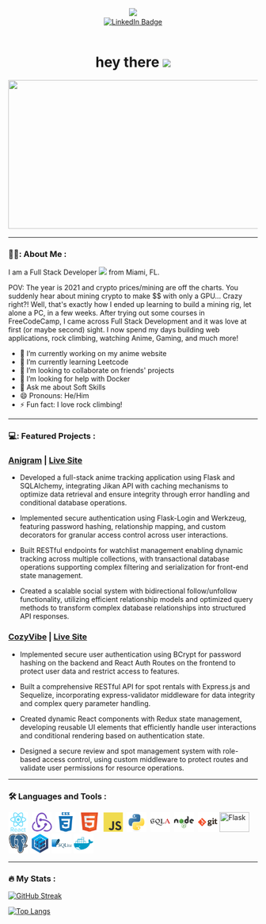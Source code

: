 

<div id="header" align="center">
  <img src="https://media0.giphy.com/media/v1.Y2lkPTc5MGI3NjExMWRyem1kdTk5NDhrYzczd3Brb2FiOHU0MTR6OG93Z2xvcHVtanJoayZlcD12MV9pbnRlcm5hbF9naWZfYnlfaWQmY3Q9Zw/OLPQ6z2hlHmwFc4Hso/giphy.gif" width="100"/>
</div>


<div id="badges" align="center">
 <a target="_blank" href="https://www.linkedin.com/in/brian-rodriguez-martinez-ba1683190/"> <img src="https://img.shields.io/badge/LinkedIn-blue?style=for-the-badge&logo=linkedin&logoColor=white" alt="LinkedIn Badge"/></a>
<!--   <img src="https://img.shields.io/badge/Twitter-blue?style=for-the-badge&logo=twitter&logoColor=white" alt="Twitter Badge"/> -->
</div>

<div align="center">
<img  src="https://komarev.com/ghpvc/?username=yokozuna753&style=flat-square&color=blue" alt=""/>
</div>


<div align="center">
<h1>
  hey there
  <img src="https://media.giphy.com/media/hvRJCLFzcasrR4ia7z/giphy.gif" width="30px"/>
</h1>
</div>


<div align="center">
  <img src="https://media.giphy.com/media/dWesBcTLavkZuG35MI/giphy.gif" width="600" height="300"/>
</div>

---

### 👨‍💻: About Me :

I am a Full Stack Developer <img src="https://media.giphy.com/media/WUlplcMpOCEmTGBtBW/giphy.gif" width="30"> from Miami, FL.

POV: The year is 2021 and crypto prices/mining are off the charts. You suddenly hear about mining crypto to make $$ with only a GPU... Crazy right?! Well, that's exactly how I ended up learning to build a mining rig, let alone a PC, in a few weeks. After trying out some courses in FreeCodeCamp, I came across Full Stack Development and it was love at first (or maybe second) sight. I now spend my days building web applications, rock climbing, watching Anime, Gaming, and much more!	



- 🔭 I’m currently working on my anime website
- 🌱 I’m currently learning Leetcode
- 👯 I’m looking to collaborate on friends' projects
- 🤔 I’m looking for help with Docker
- 💬 Ask me about Soft Skills
- 😄 Pronouns: He/Him
- ⚡ Fun fact: I love rock climbing!

---

### 💻: Featured Projects :

### [Anigram](https://github.com/yokozuna753/Anigram) | [Live Site](https://anigram-171y.onrender.com)
* Developed a full-stack anime tracking application using Flask and SQLAlchemy, integrating Jikan API with caching mechanisms to optimize data 
  retrieval and ensure integrity through error 
  handling and conditional database operations.
  
* Implemented secure authentication using Flask-Login and Werkzeug, featuring password hashing, relationship mapping, and custom decorators for 
  granular access control across user interactions.
  
* Built RESTful endpoints for watchlist management enabling dynamic tracking across multiple collections, with transactional database operations 
  supporting complex filtering and serialization 
  for front-end state management.
  
* Created a scalable social system with bidirectional follow/unfollow functionality, utilizing efficient relationship models and optimized query 
  methods to transform complex database 
  relationships into structured API responses.

### [CozyVibe]([https://github.com/yokozuna753/Brodbnb](https://github.com/yokozuna753/CozyVibe)) | [Live Site](https://first-project-deployed.onrender.com)
* Implemented secure user authentication using BCrypt for password hashing on the backend and React Auth Routes on the frontend to protect user data 
  and restrict access to features.
  
* Built a comprehensive RESTful API for spot rentals with Express.js and Sequelize, incorporating express-validator middleware for data integrity and 
  complex query parameter handling.
  
* Created dynamic React components with Redux state management, developing reusable UI elements that efficiently handle user interactions and 
  conditional rendering based on authentication state.
  
* Designed a secure review and spot management system with role-based access control, using custom middleware to protect routes and validate user 
  permissions for resource operations.


---

### :hammer_and_wrench: Languages and Tools :

<div>
  <img src="https://github.com/devicons/devicon/blob/master/icons/react/react-original-wordmark.svg" title="React" alt="React" width="40" height="40"/>&nbsp;
  <img src="https://github.com/devicons/devicon/blob/master/icons/redux/redux-original.svg" title="Redux" alt="Redux " width="40" height="40"/>&nbsp;
  <img src="https://github.com/devicons/devicon/blob/master/icons/css3/css3-plain-wordmark.svg"  title="CSS3" alt="CSS" width="40" height="40"/>&nbsp;
  <img src="https://github.com/devicons/devicon/blob/master/icons/html5/html5-original.svg" title="HTML5" alt="HTML" width="40" height="40"/>&nbsp;
  <img src="https://github.com/devicons/devicon/blob/master/icons/javascript/javascript-original.svg" title="JavaScript" alt="JavaScript" width="40" height="40"/>&nbsp;
  <img src="https://github.com/devicons/devicon/blob/master/icons/python/python-original.svg" title="Python" alt="Python" width="40" height="40"/>&nbsp;
  <img src="https://github.com/devicons/devicon/blob/master/icons/sqlalchemy/sqlalchemy-original.svg" title="SQLAlchemy"  alt="SQLAlchemy" width="40" height="40"/>&nbsp;
  <img src="https://github.com/devicons/devicon/blob/master/icons/nodejs/nodejs-original-wordmark.svg" title="NodeJS" alt="NodeJS" width="40" height="40"/>&nbsp;
<!--   <img src="https://github.com/devicons/devicon/blob/master/icons/amazonwebservices/amazonwebservices-plain-wordmark.svg" title="AWS" alt="AWS" width="40" height="40"/>&nbsp; -->
  <img src="https://github.com/devicons/devicon/blob/master/icons/git/git-original-wordmark.svg" title="Git" **alt="Git" width="40" height="40"/>
  <img src="https://camo.githubusercontent.com/eb3ec0757a5960cad27d847a41632df5a69d9cb695bf19dc4be1ad7e60334a2a/68747470733a2f2f696d672e736869656c64732e696f2f62616467652f2d466c61736b2d3030303030303f7374796c653d666c61742d737175617265266c6f676f3d666c61736b266c6f676f436f6c6f723d7768697465" title="Flask" **alt="Flask" width="60" height="40"/>
  <img src="https://github.com/devicons/devicon/blob/master/icons/postgresql/postgresql-original.svg" title="PostgreSQL" **alt="postgresql" width="40" height="40"/>
  <img src="https://github.com/devicons/devicon/blob/master/icons/sequelize/sequelize-original.svg" title="Sequelize" **alt="Sequelize" width="40" height="40"/>
  <img src="https://github.com/devicons/devicon/blob/master/icons/sqlite/sqlite-original-wordmark.svg" title="SQLite" **alt="SQLite" width="40" height="40"/>
  <img src="https://github.com/devicons/devicon/blob/master/icons/docker/docker-plain.svg" title="Docker" **alt="Docker" width="40" height="40"/>
</div>

---

### :fire: My Stats :

[![GitHub Streak](https://github-readme-streak-stats.herokuapp.com?user=yokozuna753&theme=dark)](https://git.io/streak-stats)

[![Top Langs](https://github-readme-stats.vercel.app/api/top-langs/?username=yokozuna753&layout=compact&theme=vision-friendly-dark)](https://github.com/anuraghazra/github-readme-stats)

